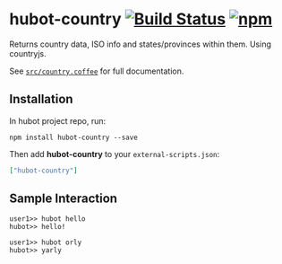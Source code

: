 # hubot-country [![Build Status](https://img.shields.io/travis/hashashin/hubot-country.svg?maxAge=2592000&style=flat-square)](https://travis-ci.org/hashashin/hubot-country) [![npm](https://img.shields.io/npm/v/hubot-country.svg?maxAge=2592000&style=flat-square)](https://www.npmjs.com/package/hubot-country)

Returns country data, ISO info and states/provinces within them. Using countryjs.

See [`src/country.coffee`](src/country.coffee) for full documentation.

## Installation

In hubot project repo, run:

`npm install hubot-country --save`

Then add **hubot-country** to your `external-scripts.json`:

```json
["hubot-country"]
```

## Sample Interaction

```
user1>> hubot hello
hubot>> hello!
```

```
user1>> hubot orly
hubot>> yarly
```
